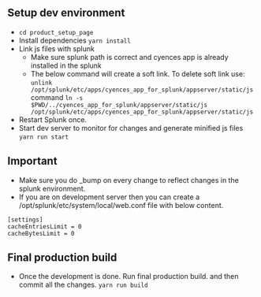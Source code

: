 ## Setup dev environment


* `cd product_setup_page`
* Install dependencies
`yarn install`
* Link js files with splunk
  * Make sure splunk path is correct and cyences app is already installed in the splunk
  * The below command will create a soft link. To delete soft link use: `unlink /opt/splunk/etc/apps/cyences_app_for_splunk/appserver/static/js` command
`ln -s $PWD/../cyences_app_for_splunk/appserver/static/js /opt/splunk/etc/apps/cyences_app_for_splunk/appserver/static/js`
* Restart Splunk once.
* Start dev server to monitor for changes and generate minified js files
`yarn run start`


## Important
* Make sure you do _bump on every change to reflect changes in the splunk environment.
* If you are on development server then you can create a /opt/splunk/etc/system/local/web.conf file with below content.
```
[settings]
cacheEntriesLimit = 0
cacheBytesLimit = 0
```

## Final production build
* Once the development is done. Run final production build. and then commit all the changes.
`yarn run build`